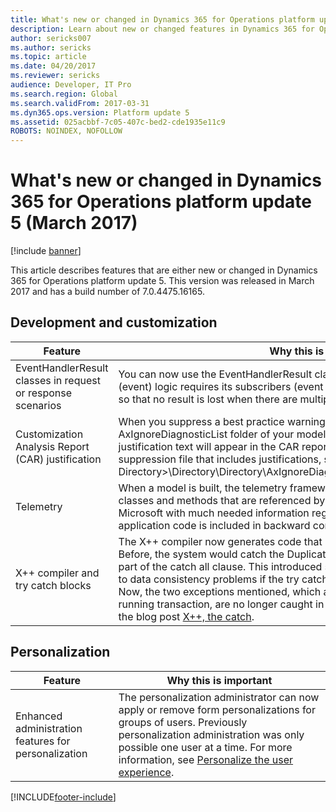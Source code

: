```yaml
---
title: What's new or changed in Dynamics 365 for Operations platform update 5 (March 2017)
description: Learn about new or changed features in Dynamics 365 for Operations platform update 5. This version was released in March 2017.
author: sericks007
ms.author: sericks
ms.topic: article
ms.date: 04/20/2017
ms.reviewer: sericks
audience: Developer, IT Pro
ms.search.region: Global
ms.search.validFrom: 2017-03-31
ms.dyn365.ops.version: Platform update 5
ms.assetid: 025acbbf-7c05-407c-bed2-cde1935e11c9
ROBOTS: NOINDEX, NOFOLLOW
---
```


# What's new or changed in Dynamics 365 for Operations platform update 5 (March 2017)

[!include [banner](../../../finance/includes/banner.md)]

This article describes features that are either new or changed in Dynamics 365 for Operations platform update 5. This version was released in March 2017 and has a build number of 7.0.4475.16165.

## Development and customization

| Feature | Why this is important |
|---------|-----------------------|
| EventHandlerResult classes in request or response scenarios | You can now use the EventHandlerResult class for scenarios where the delegate (event) logic requires its subscribers (event handlers) to provide at least one response so that no result is lost when there are multiple subscribers and multiple results. |
| Customization Analysis Report (CAR) justification | When you suppress a best practice warning within a suppression file in the AxIgnoreDiagnosticList folder of your model, and include a justification, the justification text will appear in the CAR report of your model. For an example of a suppression file that includes justifications, see &lt;Packages Local Directory&gt;\\Directory\\Directory\\AxIgnoreDiagnosticList\\Directory\_BPSuppressions.xml. |
| Telemetry | When a model is built, the telemetry framework collects information about Microsoft classes and methods that are referenced by customer and ISV code. This provides Microsoft with much needed information regarding what part of the standard application code is included in backward compatibility requirements. |
| X++ compiler and try catch blocks | The X++ compiler now generates code that is slightly different for try catch blocks. Before, the system would catch the DuplicateKey and UpdateConflict exceptions as part of the catch all clause. This introduced some problems that could ultimately lead to data consistency problems if the try catch was used when a transaction is running. Now, the two exceptions mentioned, which are special because they do not roll back a running transaction, are no longer caught in the catch all. For more information, see the blog post [X++, the catch](https://blogs.msdn.microsoft.com/mfp/2016/11/24/x-the-catch/). |

## Personalization

| Feature | Why this is important |
|---------|-----------------------|
| Enhanced administration features for personalization | The personalization administrator can now apply or remove form personalizations for groups of users. Previously personalization administration was only possible one user at a time. For more information, see [Personalize the user experience](personalize-user-experience.md). |


[!INCLUDE[footer-include](../../../includes/footer-banner.md)]
